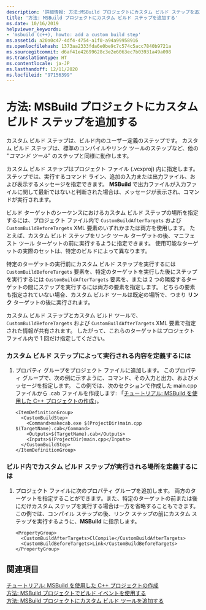 ```yaml
---
description: '詳細情報: 方法:MSBuild プロジェクトにカスタム ビルド ステップを追加する'
title: '方法: MSBuild プロジェクトにカスタム ビルド ステップを追加する'
ms.date: 10/16/2019
helpviewer_keywords:
- 'msbuild (c++), howto: add a custom build step'
ms.assetid: a20a0c47-4df4-4754-a1f0-a94a99958916
ms.openlocfilehash: 1373aa2333fda6e0be9c7c574c5acc7840b9721a
ms.sourcegitcommit: d6af41e42699628c3e2e6063ec7b03931a49a098
ms.translationtype: HT
ms.contentlocale: ja-JP
ms.lasthandoff: 12/11/2020
ms.locfileid: "97156399"
---
```

# <a name="how-to-add-a-custom-build-step-to-msbuild-projects"></a>方法: MSBuild プロジェクトにカスタム ビルド ステップを追加する

カスタム ビルド ステップは、ビルド内のユーザー定義のステップです。 カスタム ビルド ステップは、標準のコンパイルやリンク ツールのステップなど、他の "*コマンド ツール*" のステップと同様に動作します。

カスタム ビルド ステップはプロジェクト ファイル (.vcxproj) 内に指定します。 ステップでは、実行するコマンド ライン、追加の入力または出力ファイル、および表示するメッセージを指定できます。 **MSBuild** で出力ファイルが入力ファイルに関して最新ではないと判断された場合は、メッセージが表示され、コマンドが実行されます。

ビルド ターゲットのシーケンスにおけるカスタム ビルド ステップの場所を指定するには、プロジェクト ファイル内で `CustomBuildAfterTargets` および `CustomBuildBeforeTargets` XML 要素のいずれかまたは両方を使用します。 たとえば、カスタム ビルド ステップをリンク ツール ターゲットの後、マニフェスト ツール ターゲットの前に実行するように指定できます。 使用可能なターゲットの実際のセットは、特定のビルドによって異なります。

特定のターゲットの実行前にカスタム ビルド ステップを実行するには `CustomBuildBeforeTargets` 要素を、特定のターゲットを実行した後にステップを実行するには `CustomBuildAfterTargets` 要素を、または 2 つの隣接するターゲットの間にステップを実行するには両方の要素を指定します。 どちらの要素も指定されていない場合、カスタム ビルド ツールは既定の場所で、つまり **リンク** ターゲットの後に実行されます。

カスタム ビルド ステップとカスタム ビルド ツールで、`CustomBuildBeforeTargets` および `CustomBuildAfterTargets` XML 要素で指定された情報が共有されます。 したがって、これらのターゲットはプロジェクト ファイル内で 1 回だけ指定してください。

### <a name="to-define-what-is-executed-by-the-custom-build-step"></a>カスタム ビルド ステップによって実行される内容を定義するには

1. プロパティ グループをプロジェクト ファイルに追加します。 このプロパティ グループで、次の例に示すように、コマンド、その入力と出力、およびメッセージを指定します。 この例では、次のセクションで作成した main.cpp ファイルから .cab ファイルを作成します: 「[チュートリアル: MSBuild を使用した C++ プロジェクトの作成](walkthrough-using-msbuild-to-create-a-visual-cpp-project.md)」。

    ```
    <ItemDefinitionGroup>
      <CustomBuildStep>
        <Command>makecab.exe $(ProjectDir)main.cpp $(TargetName).cab</Command>
        <Outputs>$(TargetName).cab</Outputs>
        <Inputs>$(ProjectDir)main.cpp</Inputs>
      </CustomBuildStep>
    </ItemDefinitionGroup>
    ```

### <a name="to-define-where-in-the-build-the-custom-build-step-will-execute"></a>ビルド内でカスタム ビルド ステップが実行される場所を定義するには

1. プロジェクト ファイルに次のプロパティ グループを追加します。 両方のターゲットを指定することができます。また、特定のターゲットの前または後にだけカスタム ステップを実行する場合は一方を省略することもできます。 この例では、コンパイル ステップの後、リンク ステップの前にカスタム ステップを実行するように、**MSBuild** に指示します。

    ```
    <PropertyGroup>
      <CustomBuildAfterTargets>ClCompile</CustomBuildAfterTargets>
      <CustomBuildBeforeTargets>Link</CustomBuildBeforeTargets>
    </PropertyGroup>
    ```

## <a name="see-also"></a>関連項目

[チュートリアル: MSBuild を使用した C++ プロジェクトの作成](walkthrough-using-msbuild-to-create-a-visual-cpp-project.md)<br/>
[方法: MSBuild プロジェクトでビルド イベントを使用する](how-to-use-build-events-in-msbuild-projects.md)<br/>
[方法: MSBuild プロジェクトにカスタム ビルド ツールを追加する](how-to-add-custom-build-tools-to-msbuild-projects.md)
